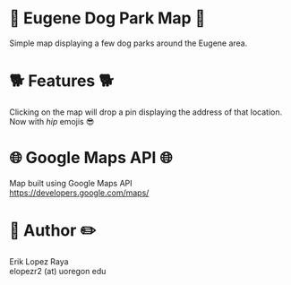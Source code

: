 # :dog: Eugene Dog Park Map :dog:
Simple map displaying a few dog parks around the Eugene area.  

# :dog2: Features :dog2:
Clicking on the map will drop a pin displaying the address of that location.  
Now with *hip* emojis :sunglasses:  

# :globe_with_meridians: Google Maps API :globe_with_meridians:
Map built using Google Maps API  
https://developers.google.com/maps/

# :pencil: Author :pencil2:
Erik Lopez Raya  
elopezr2 (at) uoregon edu
